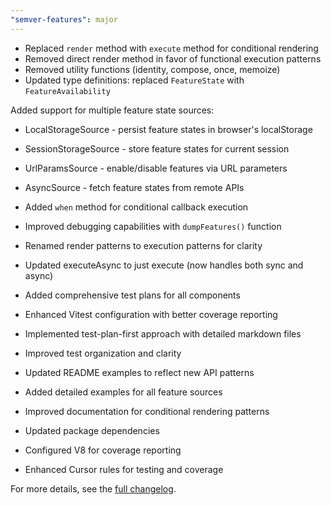 ```yaml
---
"semver-features": major
---
```


- Replaced `render` method with `execute` method for conditional rendering
- Removed direct render method in favor of functional execution patterns
- Removed utility functions (identity, compose, once, memoize)
- Updated type definitions: replaced `FeatureState` with `FeatureAvailability`

Added support for multiple feature state sources:

- LocalStorageSource - persist feature states in browser's localStorage
- SessionStorageSource - store feature states for current session
- UrlParamsSource - enable/disable features via URL parameters
- AsyncSource - fetch feature states from remote APIs

- Added `when` method for conditional callback execution
- Improved debugging capabilities with `dumpFeatures()` function
- Renamed render patterns to execution patterns for clarity
- Updated executeAsync to just execute (now handles both sync and async)

- Added comprehensive test plans for all components
- Enhanced Vitest configuration with better coverage reporting
- Implemented test-plan-first approach with detailed markdown files
- Improved test organization and clarity

- Updated README examples to reflect new API patterns
- Added detailed examples for all feature sources
- Improved documentation for conditional rendering patterns

- Updated package dependencies
- Configured V8 for coverage reporting
- Enhanced Cursor rules for testing and coverage

For more details, see the [full changelog](https://github.com/your-org/semver-features/blob/main/CHANGELOG.md).
